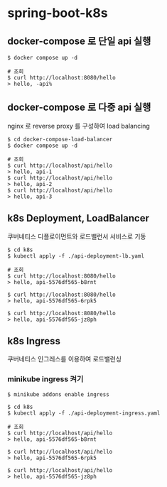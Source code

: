 # spring-boot-k8s

## docker-compose 로 단일 api 실행
```shell
$ docker compose up -d

# 조회
$ curl http://localhost:8080/hello
> hello, -api%      
```
## docker-compose 로 다중 api 실행
nginx 로 reverse proxy 를 구성하여 load balancing 
```shell
$ cd docker-compose-load-balancer
$ docker compose up -d

# 조회
$ curl http://localhost/api/hello
> hello, api-1
$ curl http://localhost/api/hello
> hello, api-2
$ curl http://localhost/api/hello
> hello, api-3    
```
## k8s Deployment, LoadBalancer
쿠버네티스 디플로이먼트와 로드밸런서 서비스로 기동
```shell
$ cd k8s
$ kubectl apply -f ./api-deployment-lb.yaml

# 조회
$ curl http://localhost:8080/hello
> hello, api-5576df565-b8rnt

$ curl http://localhost:8080/hello
> hello, api-5576df565-6rpk5

$ curl http://localhost:8080/hello
> hello, api-5576df565-jz8ph
```
## k8s Ingress
쿠버네티스 인그레스를 이용하여 로드밸런싱
### minikube ingress 켜기
```shell
$ minikube addons enable ingress
```
```shell
$ cd k8s
$ kubectl apply -f ./api-deployment-ingress.yaml

# 조회
$ curl http://localhost/api/hello
> hello, api-5576df565-b8rnt

$ curl http://localhost/api/hello
> hello, api-5576df565-6rpk5

$ curl http://localhost/api/hello
> hello, api-5576df565-jz8ph
```